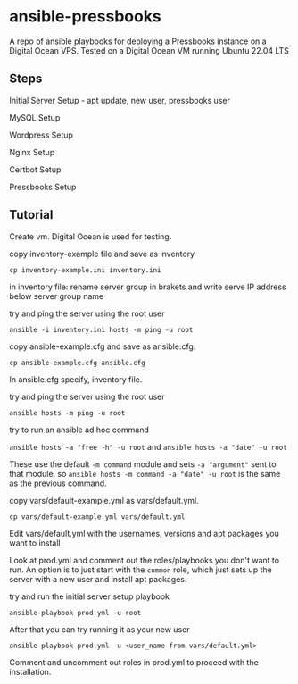 # ansible-pressbooks

A repo of ansible playbooks for deploying a Pressbooks instance on a Digital Ocean VPS. Tested on a Digital Ocean VM running Ubuntu 22.04 LTS

## Steps

Initial Server Setup - apt update, new user, pressbooks user

MySQL Setup

Wordpress Setup

Nginx Setup

Certbot Setup

Pressbooks Setup

## Tutorial

Create vm. Digital Ocean is used for testing.

copy inventory-example file and save as inventory

```cp inventory-example.ini inventory.ini```

in inventory file: rename server group in brakets and write serve IP address below server group name

try and ping the server using the root user

 ```ansible -i inventory.ini hosts -m ping -u root```

copy ansible-example.cfg and save as ansible.cfg.

```cp ansible-example.cfg ansible.cfg```

In ansible.cfg specify, inventory file.

try and ping the server using the root user

```ansible hosts -m ping -u root```

try to run an ansible ad hoc command

```ansible hosts -a "free -h" -u root``` and 
```ansible hosts -a "date" -u root```


These use the default ```-m command``` module and sets ```-a "argument"``` sent to that module. so ```ansible hosts -m command -a "date" -u root``` is the same as the previous command.

copy vars/default-example.yml as vars/default.yml.

```cp vars/default-example.yml vars/default.yml```

Edit vars/default.yml with the usernames, versions and apt packages you want to install

Look at prod.yml and comment out the roles/playbooks you don't want to run. An option is to just start with the ```common``` role, which just sets up the server with a new user and install apt packages.

try and run the initial server setup playbook

```ansible-playbook prod.yml -u root```

After that you can try running it as your new user

```ansible-playbook prod.yml -u <user_name from vars/default.yml>```

Comment and uncomment out roles in prod.yml to proceed with the installation.
